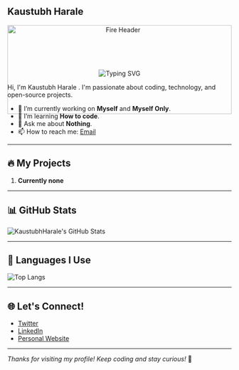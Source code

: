 ## Kaustubh Harale
<div align="center">

  <!-- 🔥 New Fire-Themed Animated Banner -->
  <img src="https://media.giphy.com/media/l0MYDGA5UL2POZxVG/giphy.gif" width="100%" height="200" alt="Fire Header">

  <!-- 🔥 Name Over Fire -->
  <h1 style="color:white; font-size: 60px; margin-top: -140px; text-shadow: 3px 3px 6px #000;">

  </h1>

  <!-- Typing Animation -->
  <img src="https://readme-typing-svg.herokuapp.com?font=Fira+Code&size=30&duration=3000&pause=1000&color=FF6B00&center=true&vCenter=true&multiline=true&width=600&height=100&lines=Full+Stack+Developer+%F0%9F%9A%80;AI%2FML+Enthusiast+%F0%9F%A4%96;Code+Craftsman+%F0%9F%9B%A0%EF%B8%8F;Fire+Breather+%F0%9F%94%A5;Bug+Hunter+%F0%9F%90%9B" alt="Typing SVG" />

</div>


Hi, I'm Kaustubh Harale . I'm passionate about coding, technology, and open-source projects.

- 🔭 I’m currently working on **Myself** and **Myself Only**.
- 🌱 I’m learning **How to code**.
- 💬 Ask me about **Nothing**.
- 📫 How to reach me: [Email](mailto:kaustubhharale20@gmail.com)

---

## 🔥 My Projects

1. **Currently none**

---

## 📊 GitHub Stats

![KaustubhHarale's GitHub Stats](https://github-readme-stats.vercel.app/api?username=KaustubhHarale&show_icons=true&theme=radical)

---

## 🧠 Languages I Use

![Top Langs](https://github-readme-stats.vercel.app/api/top-langs/?username=KaustubhHarale&langs_count=10&layout=compact&theme=radical)

---

## 🌐 Let's Connect!

- [Twitter](https://twitter.com/your_username)
- [LinkedIn](https://www.linkedin.com/in/your-linkedin)
- [Personal Website](https://www.kaustubharale.com)

---

*Thanks for visiting my profile! Keep coding and stay curious!* 🚀

